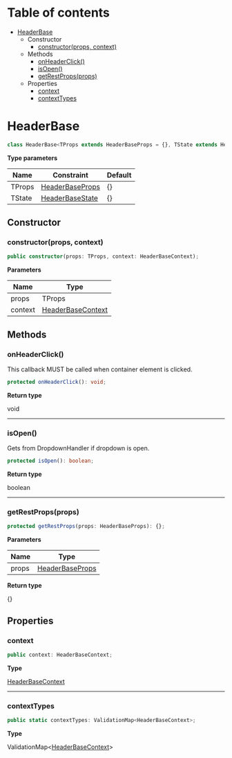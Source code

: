 # Table of contents

* [HeaderBase][ClassDeclaration-1]
    * Constructor
        * [constructor(props, context)][Constructor-1]
    * Methods
        * [onHeaderClick()][MethodDeclaration-14]
        * [isOpen()][MethodDeclaration-15]
        * [getRestProps(props)][MethodDeclaration-16]
    * Properties
        * [context][PropertyDeclaration-3]
        * [contextTypes][PropertyDeclaration-4]

# HeaderBase

```typescript
class HeaderBase<TProps extends HeaderBaseProps = {}, TState extends HeaderBaseState = {}>
```

**Type parameters**

| Name   | Constraint                                | Default |
| ------ | ----------------------------------------- | ------- |
| TProps | [HeaderBaseProps][InterfaceDeclaration-3] | {}      |
| TState | [HeaderBaseState][InterfaceDeclaration-4] | {}      |
## Constructor

### constructor(props, context)

```typescript
public constructor(props: TProps, context: HeaderBaseContext);
```

**Parameters**

| Name    | Type                                        |
| ------- | ------------------------------------------- |
| props   | TProps                                      |
| context | [HeaderBaseContext][InterfaceDeclaration-5] |

## Methods

### onHeaderClick()

This callback MUST be called when container element is clicked.

```typescript
protected onHeaderClick(): void;
```

**Return type**

void

----------

### isOpen()

Gets from DropdownHandler if dropdown is open.

```typescript
protected isOpen(): boolean;
```

**Return type**

boolean

----------

### getRestProps(props)

```typescript
protected getRestProps(props: HeaderBaseProps): {};
```

**Parameters**

| Name  | Type                                      |
| ----- | ----------------------------------------- |
| props | [HeaderBaseProps][InterfaceDeclaration-3] |

**Return type**

{}

## Properties

### context

```typescript
public context: HeaderBaseContext;
```

**Type**

[HeaderBaseContext][InterfaceDeclaration-5]

----------

### contextTypes

```typescript
public static contextTypes: ValidationMap<HeaderBaseContext>;
```

**Type**

ValidationMap<[HeaderBaseContext][InterfaceDeclaration-5]>

[ClassDeclaration-1]: headerbase.md#headerbase
[InterfaceDeclaration-3]: ../index.md#headerbaseprops
[InterfaceDeclaration-4]: ../index.md#headerbasestate
[Constructor-1]: headerbase.md#constructorprops-context
[InterfaceDeclaration-5]: ../index.md#headerbasecontext
[MethodDeclaration-14]: headerbase.md#onheaderclick
[MethodDeclaration-15]: headerbase.md#isopen
[MethodDeclaration-16]: headerbase.md#getrestpropsprops
[InterfaceDeclaration-3]: ../index.md#headerbaseprops
[PropertyDeclaration-3]: headerbase.md#context
[InterfaceDeclaration-5]: ../index.md#headerbasecontext
[PropertyDeclaration-4]: headerbase.md#contexttypes
[InterfaceDeclaration-5]: ../index.md#headerbasecontext